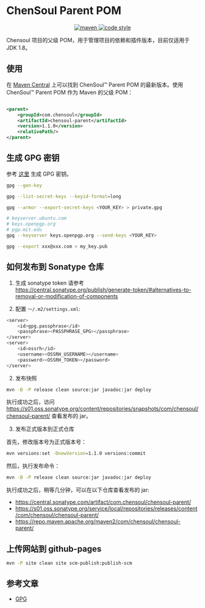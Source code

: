 # ChenSoul Parent POM

<p align="center">
  <a href="https://search.maven.org/artifact/com.chensoul/chensoul-parent">
    <img alt="maven" src="https://img.shields.io/maven-central/v/com.chensoul/chensoul-parent.svg?style=flat-square"/>
  </a>

  <a href="https://www.apache.org/licenses/LICENSE-2.0">
    <img alt="code style" src="https://img.shields.io/badge/license-Apache%202-4EB1BA.svg?style=flat-square"/>
  </a>
</p>


Chensoul 项目的父级 POM，用于管理项目的依赖和插件版本，目前仅适用于 JDK 1.8。

## 使用

在 [Maven Central](https://search.maven.org/artifact/com.chensoul/chensoul-parent) 上可以找到 ChenSoul™ Parent POM
的最新版本。使用 ChenSoul™ Parent POM 作为 Maven 的父级 POM：

```xml

<parent>
    <groupId>com.chensoul</groupId>
    <artifactId>chensoul-parent</artifactId>
    <version>1.1.0</version>
    <relativePath/>
</parent>
```

## 生成 GPG 密钥

参考 [这里](https://central.sonatype.org/publish/requirements/gpg/#generating-a-key-pair) 生成 GPG 密钥。

```bash
gpg --gen-key

gpg --list-secret-keys --keyid-format=long

gpg --armor --export-secret-keys <YOUR_KEY> > private.gpg

# keyserver.ubuntu.com
# keys.openpgp.org
# pgp.mit.edu
gpg --keyserver keys.openpgp.org --send-keys <YOUR_KEY>

gpg --export xxx@xxx.com > my_key.pub
```

## 如何发布到 Sonatype 仓库

1. 生成 sonatype token
   请参考 https://central.sonatype.org/publish/generate-token/#alternatives-to-removal-or-modification-of-components

2. 配置 `～/.m2/settings.xml`:

```bash
<server>
    <id>gpg.passphrase</id>
    <passphrase><PASSPHRASE_GPG></passphrase>
</server>
<server>
    <id>ossrh</id>
    <username><OSSRH_USERNAME></username>
    <password><OSSRH_TOKEN></password>
</server>
```

2. 发布快照

```bash
mvn -B -P release clean source:jar javadoc:jar deploy
```

执行成功之后，访问 https://s01.oss.sonatype.org/content/repositories/snapshots/com/chensoul/chensoul-parent/ 查看发布的 jar。

3. 发布正式版本到正式仓库

首先，修改版本号为正式版本号：

```bash
mvn versions:set -DnewVersion=1.1.0 versions:commit
```
然后，执行发布命令：

```bash
mvn -B -P release clean source:jar javadoc:jar deploy
```

执行成功之后，稍等几分钟，可以在以下仓库查看发布的 jar:
- https://central.sonatype.com/artifact/com.chensoul/chensoul-parent/
- https://s01.oss.sonatype.org/service/local/repositories/releases/content/com/chensoul/chensoul-parent/
- https://repo.maven.apache.org/maven2/com/chensoul/chensoul-parent/

## 上传网站到 github-pages

```bash
mvn -P site clean site scm-publish:publish-scm
```

## 参考文章

- [GPG](https://central.sonatype.org/publish/requirements/gpg/)



